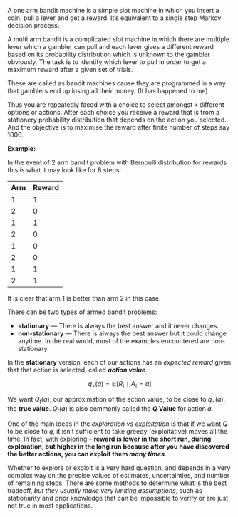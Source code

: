 A one arm bandit machine is a simple slot machine in which you insert a coin, pull a lever and get a reward. It’s equivalent to a single step Markov decision process. 

A multi arm bandit is a complicated slot machine in which there are multiple lever which a gambler can pull and each lever gives a different reward based on its probability distribution which is unknown to the gambler obviously.  The task is to identify which lever to pull in order to get a maximum reward after a given set of trials. 

These are called as bandit machines cause they are programmed in a way that gamblers end up losing all their money. (It has happened to me)

Thus you are repeatedly faced with a choice to select amongst k different options or actions. After each choice you receive a reward that is from a stationery probability distribution that depends on the action you selected. And the objective is to maximise the reward after finite number of steps say 1000. 

**Example:**

In the event of 2 arm bandit problem with Bernoulli distribution for rewards this is what it may look like for 8 steps: 
 
Arm | Reward 
--- | --- 
1 | 1
2 | 0
1| 1
2 | 0
1 | 0
2 | 0
1| 1
2 | 1

It is clear that arm 1 is better than arm 2 in this case. 

There can be two types of armed bandit problems:
* **stationary** — There is always the best answer and it never changes.
* **non-stationary** — There is always the best answer but it could change anytime.
In the real world, most of the examples encountered are non-stationary. 

In the **stationary** version, each of our actions has an *expected reward* given that that action is selected, called ***action value***.

$$q_\star(a) = \mathbb{E}[R_t \ \mid \ A_t = a]$$

We want $Q_t(a)$, our approximation of the action value, to be close to $q_\star(a)$, the **true value**.  $Q_t(a)$ is also commonly called the **$Q$ Value** for action $a$.

One of the main ideas in the *exploration vs exploitation* is that if we want $Q$ to be close to $q$, it isn’t sufficient to take greedy (exploitative) moves all the time. In fact, with exploring – **reward is lower in the short run, during exploration, but higher in the long run because after you have discovered the better actions, you can exploit them *many times***.

Whether to explore or exploit is a very hard question, and depends in a very complex way on the precise values of estimates, uncertainties, and number of remaining steps. There are some methods to determine what is the best tradeoff, *but they usually make very limiting assumptions*, such as stationarity and prior knowledge that can be impossible to verify or are just not true in most applications.
